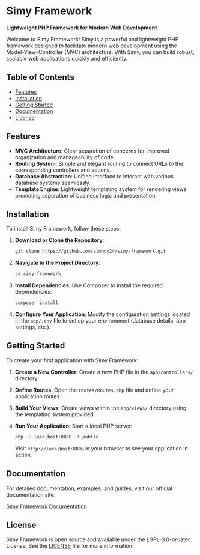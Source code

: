 # Simy Framework

**Lightweight PHP Framework for Modern Web Development**

Welcome to Simy Framework! Simy is a powerful and lightweight PHP framework designed to facilitate modern web development using the Model-View-Controller (MVC) architecture. With Simy, you can build robust, scalable web applications quickly and efficiently.

## Table of Contents

- [Features](#features)
- [Installation](#installation)
- [Getting Started](#getting-started)
- [Documentation](#documentation)
- [License](#license)

## Features

- **MVC Architecture**: Clear separation of concerns for improved organization and manageability of code.
- **Routing System**: Simple and elegant routing to connect URLs to the corresponding controllers and actions.
- **Database Abstraction**: Unified interface to interact with various database systems seamlessly.
- **Template Engine**: Lightweight templating system for rendering views, promoting separation of business logic and presentation.

## Installation

To install Simy Framework, follow these steps:

1. **Download or Clone the Repository**:
   ```bash
   git clone https://github.com/almhdy24/simy-framework.git
   ```

2. **Navigate to the Project Directory**:
   ```bash
   cd simy-framework
   ```

3. **Install Dependencies**:
   Use Composer to install the required dependencies:
   ```bash
   composer install
   ```

4. **Configure Your Application**:
   Modify the configuration settings located in the `app/.env` file to set up your environment (database details, app settings, etc.).

## Getting Started

To create your first application with Simy Framework:

1. **Create a New Controller**:
   Create a new PHP file in the `app/controllers/` directory.

2. **Define Routes**:
   Open the `routes/Routes.php` file and define your application routes.

3. **Build Your Views**:
   Create views within the `app/views/` directory using the templating system provided.

4. **Run Your Application**:
   Start a local PHP server:
   ```bash
   php -S localhost:8000 -t public
   ```
   Visit `http://localhost:8000` in your browser to see your application in action.

## Documentation

For detailed documentation, examples, and guides, visit our official documentation site:

[Simy Framework Documentation](https://www.simy-framework.com/docs)

## License

Simy Framework is open source and available under the LGPL-3.0-or-later License. See the [LICENSE](LICENSE) file for more information.
